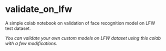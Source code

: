 # validate_on_lfw
A simple colab notebook on validation of face recognition model on LFW test dataset.

*You can validate your own custom models on LFW dataset using this colab with a few modifications.*
